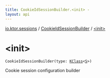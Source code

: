 ```yaml
---
title: CookieIdSessionBuilder.<init> - 
layout: api
---
```


<div class='api-docs-breadcrumbs'><a href="../index.html">io.ktor.sessions</a> / <a href="index.html">CookieIdSessionBuilder</a> / <a href="./-init-.html">&lt;init&gt;</a></div>

# &lt;init&gt;

<div class="signature"><code><span class="identifier">CookieIdSessionBuilder</span><span class="symbol">(</span><span class="parameterName" id="io.ktor.sessions.CookieIdSessionBuilder$<init>(kotlin.reflect.KClass((io.ktor.sessions.CookieIdSessionBuilder.S)))/type">type</span><span class="symbol">:</span>&nbsp;<a href="https://kotlinlang.org/api/latest/jvm/stdlib/kotlin.reflect/-k-class/index.html"><span class="identifier">KClass</span></a><span class="symbol">&lt;</span><a href="index.html#S"><span class="identifier">S</span></a><span class="symbol">&gt;</span><span class="symbol">)</span></code></div>

Cookie session configuration builder

